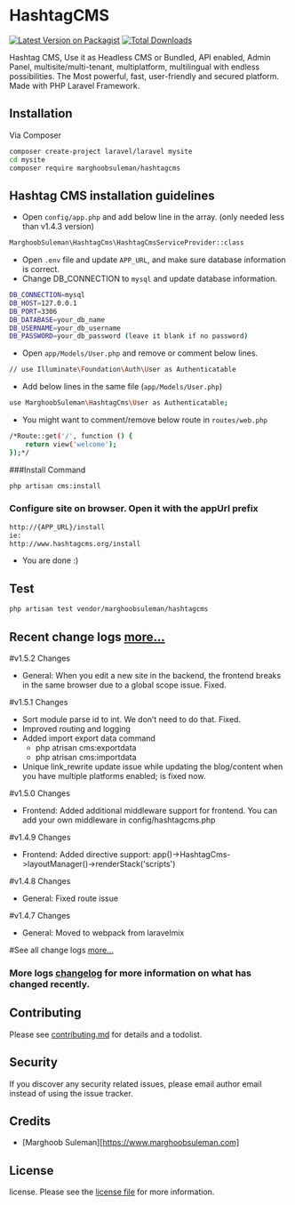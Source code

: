 # HashtagCMS

[![Latest Version on Packagist][ico-version]][link-packagist]
[![Total Downloads][ico-downloads]][link-downloads]


Hashtag CMS, Use it as Headless CMS or Bundled, API enabled, 
Admin Panel, multisite/multi-tenant, multiplatform, multilingual with endless possibilities.
The Most powerful, fast, user-friendly and secured platform. Made with PHP Laravel Framework.

## Installation

Via Composer

``` bash
composer create-project laravel/laravel mysite
cd mysite
composer require marghoobsuleman/hashtagcms
```

## Hashtag CMS installation guidelines
- Open `config/app.php` and add below line in the array. (only needed less than v1.4.3 version)  
``` bash
MarghoobSuleman\HashtagCms\HashtagCmsServiceProvider::class
```
- Open `.env` file and update `APP_URL`, and make sure database information is correct.
- Change DB_CONNECTION to `mysql` and update database information. 
``` bash 
DB_CONNECTION=mysql
DB_HOST=127.0.0.1
DB_PORT=3306
DB_DATABASE=your_db_name
DB_USERNAME=your_db_username
DB_PASSWORD=your_db_password (leave it blank if no password)
```
- Open `app/Models/User.php` and remove or comment below lines.

``` bash
// use Illuminate\Foundation\Auth\User as Authenticatable
```
- Add below lines in the same file (`app/Models/User.php`)
``` bash
use MarghoobSuleman\HashtagCms\User as Authenticatable;
```
- You might want to comment/remove below route in `routes/web.php`

```bash 
/*Route::get('/', function () {
    return view('welcome');
});*/
```

###Install Command
``` bash
php artisan cms:install
```

### Configure site on browser. Open it with the appUrl prefix
```bash 
http://{APP_URL}/install
ie:
http://www.hashtagcms.org/install
```

- You are done :)

## Test
```bash 
php artisan test vendor/marghoobsuleman/hashtagcms
```

## Recent change logs [more...](changelog.md)

#v1.5.2 Changes
- General: When you edit a new site in the backend, the frontend breaks in the same browser due to a global scope issue. Fixed. 

#v1.5.1 Changes
- Sort module parse id to int. We don’t need to do that. Fixed.
- Improved routing and logging
- Added import export  data command
    - php atrisan cms:exportdata
    - php atrisan cms:importdata
- Unique link_rewrite update issue while updating the blog/content when you have multiple platforms enabled; is fixed now.

#v1.5.0 Changes
- Frontend: Added additional middleware support for frontend. You can add your own middleware in config/hashtagcms.php

#v1.4.9 Changes
- Frontend: Added directive support: app()->HashtagCms->layoutManager()->renderStack('scripts')

#v1.4.8 Changes
- General: Fixed route issue

#v1.4.7 Changes
- General: Moved to webpack from laravelmix

#See all change logs [more...](changelog.md)


### More logs [changelog](changelog.md) for more information on what has changed recently.


## Contributing

Please see [contributing.md](contributing.md) for details and a todolist.

## Security

If you discover any security related issues, please email author email instead of using the issue tracker.

## Credits

- [Marghoob Suleman][https://www.marghoobsuleman.com]


## License

license. Please see the [license file](license.md) for more information.

[ico-version]: https://img.shields.io/packagist/v/marghoobsuleman/hashtagcms.svg?style=flat-square
[ico-downloads]: https://img.shields.io/packagist/dt/marghoobsuleman/hashtagcms.svg?style=flat-square
[ico-travis]: https://img.shields.io/travis/marghoobsuleman/hashtagcms/master.svg?style=flat-square
[ico-styleci]: https://styleci.io/repos/12345678/shield

[link-packagist]: https://packagist.org/packages/marghoobsuleman/hashtagcms
[link-downloads]: https://packagist.org/packages/marghoobsuleman/hashtagcms
[link-travis]: https://travis-ci.org/marghoobsuleman/hashtagcms
[link-styleci]: https://styleci.io/repos/12345678
[link-author]: https://github.com/marghoobsuleman
[link-contributors]: ../../contributors
